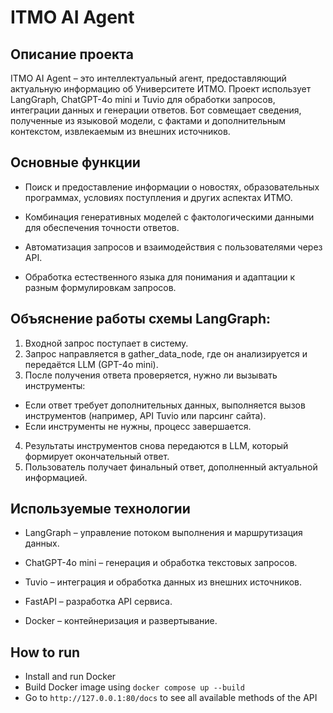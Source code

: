 # ITMO AI Agent

## Описание проекта

ITMO AI Agent – это интеллектуальный агент, предоставляющий актуальную информацию об Университете ИТМО. Проект использует LangGraph, ChatGPT-4o mini и Tuvio для обработки запросов, интеграции данных и генерации ответов. Бот совмещает сведения, полученные из языковой модели, с фактами и дополнительным контекстом, извлекаемым из внешних источников.

## Основные функции

* Поиск и предоставление информации о новостях, образовательных программах, условиях поступления и других аспектах ИТМО.

* Комбинация генеративных моделей с фактологическими данными для обеспечения точности ответов.

* Автоматизация запросов и взаимодействия с пользователями через API.

* Обработка естественного языка для понимания и адаптации к разным формулировкам запросов.

## Объяснение работы схемы LangGraph:
1. Входной запрос поступает в систему.
2. Запрос направляется в gather_data_node, где он анализируется и передаётся LLM (GPT-4o mini).
3. После получения ответа проверяется, нужно ли вызывать инструменты:
* Если ответ требует дополнительных данных, выполняется вызов инструментов (например, API Tuvio или парсинг сайта).
* Если инструменты не нужны, процесс завершается.
4.  Результаты инструментов снова передаются в LLM, который формирует окончательный ответ.
5. Пользователь получает финальный ответ, дополненный актуальной информацией.

## Используемые технологии

* LangGraph – управление потоком выполнения и маршрутизация данных.

* ChatGPT-4o mini – генерация и обработка текстовых запросов.

* Tuvio – интеграция и обработка данных из внешних источников.

* FastAPI – разработка API сервиса.

* Docker – контейнеризация и развертывание.

## How to run
* Install and run Docker
* Build Docker image using `docker compose up --build`
* Go to `http://127.0.0.1:80/docs` to see all available methods of the API
